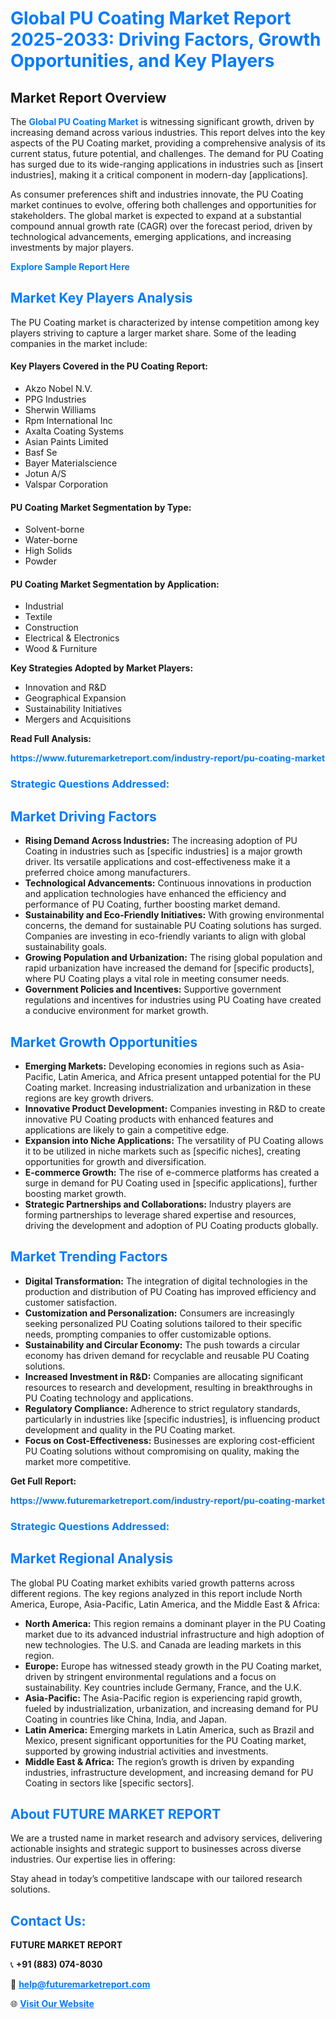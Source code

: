 <h1 style="color: #007BFF;">Global PU Coating Market Report 2025-2033: Driving Factors, Growth Opportunities, and Key Players</h1>

<section id="overview">
<h2>Market Report Overview</h2>
<p>The <a href="https://www.futuremarketreport.com/industry-report/pu-coating-market" style="color: #007BFF; text-decoration: none;"><strong>Global PU Coating Market</strong></a> is witnessing significant growth, driven by increasing demand across various industries. This report delves into the key aspects of the PU Coating market, providing a comprehensive analysis of its current status, future potential, and challenges. The demand for PU Coating has surged due to its wide-ranging applications in industries such as [insert industries], making it a critical component in modern-day [applications].</p>
<p>As consumer preferences shift and industries innovate, the PU Coating market continues to evolve, offering both challenges and opportunities for stakeholders. The global market is expected to expand at a substantial compound annual growth rate (CAGR) over the forecast period, driven by technological advancements, emerging applications, and increasing investments by major players.</p>
</section>

<section id="overview">
<p><a href="https://www.futuremarketreport.com/request-sample/reportId=87806" style="color: #007BFF; text-decoration: none;"><strong>Explore Sample Report Here</strong></a></p>
</section>

<section id="key-players">
<h2 style="color: #007BFF;">Market Key Players Analysis</h2>
<p>The PU Coating market is characterized by intense competition among key players striving to capture a larger market share. Some of the leading companies in the market include:</p>
<h4>Key Players Covered in the PU Coating Report:</h4>
<ul><li>Akzo Nobel N.V.</li><li>PPG Industries</li><li>Sherwin Williams</li><li>Rpm International Inc</li><li>Axalta Coating Systems</li><li>Asian Paints Limited</li><li>Basf Se</li><li>Bayer Materialscience</li><li>Jotun A/S</li><li>Valspar Corporation</li></ul>
<h4>PU Coating Market Segmentation by Type:</h4>
<ul><li>Solvent-borne</li><li>Water-borne</li><li>High Solids</li><li>Powder</li></ul>

<h4>PU Coating Market Segmentation by Application:</h4>
<ul><li>Industrial</li><li>Textile</li><li>Construction</li><li>Electrical &amp; Electronics</li><li>Wood &amp; Furniture</li></ul>
<p><strong>Key Strategies Adopted by Market Players:</strong></p>
<ul>
<li>Innovation and R&D</li>
<li>Geographical Expansion</li>
<li>Sustainability Initiatives</li>
<li>Mergers and Acquisitions</li>
</ul>
</section>

<section>
<p><strong>Read Full Analysis: </strong></p><a href="https://www.futuremarketreport.com/industry-report/pu-coating-market" style="color: #007BFF; text-decoration: none;"><strong>https://www.futuremarketreport.com/industry-report/pu-coating-market</strong></a>
<h3 style="color: #007BFF;">Strategic Questions Addressed:</h3>
</section>

<section id="driving-factors">
<h2 style="color: #007BFF;">Market Driving Factors</h2>
<ul>
<li><strong>Rising Demand Across Industries:</strong> The increasing adoption of PU Coating in industries such as [specific industries] is a major growth driver. Its versatile applications and cost-effectiveness make it a preferred choice among manufacturers.</li>
<li><strong>Technological Advancements:</strong> Continuous innovations in production and application technologies have enhanced the efficiency and performance of PU Coating, further boosting market demand.</li>
<li><strong>Sustainability and Eco-Friendly Initiatives:</strong> With growing environmental concerns, the demand for sustainable PU Coating solutions has surged. Companies are investing in eco-friendly variants to align with global sustainability goals.</li>
<li><strong>Growing Population and Urbanization:</strong> The rising global population and rapid urbanization have increased the demand for [specific products], where PU Coating plays a vital role in meeting consumer needs.</li>
<li><strong>Government Policies and Incentives:</strong> Supportive government regulations and incentives for industries using PU Coating have created a conducive environment for market growth.</li>
</ul>
</section>

<section id="growth-opportunities">
<h2 style="color: #007BFF;">Market Growth Opportunities</h2>
<ul>
<li><strong>Emerging Markets:</strong> Developing economies in regions such as Asia-Pacific, Latin America, and Africa present untapped potential for the PU Coating market. Increasing industrialization and urbanization in these regions are key growth drivers.</li>
<li><strong>Innovative Product Development:</strong> Companies investing in R&D to create innovative PU Coating products with enhanced features and applications are likely to gain a competitive edge.</li>
<li><strong>Expansion into Niche Applications:</strong> The versatility of PU Coating allows it to be utilized in niche markets such as [specific niches], creating opportunities for growth and diversification.</li>
<li><strong>E-commerce Growth:</strong> The rise of e-commerce platforms has created a surge in demand for PU Coating used in [specific applications], further boosting market growth.</li>
<li><strong>Strategic Partnerships and Collaborations:</strong> Industry players are forming partnerships to leverage shared expertise and resources, driving the development and adoption of PU Coating products globally.</li>
</ul>
</section>

<section id="trending-factors">
<h2 style="color: #007BFF;">Market Trending Factors</h2>
<ul>
<li><strong>Digital Transformation:</strong> The integration of digital technologies in the production and distribution of PU Coating has improved efficiency and customer satisfaction.</li>
<li><strong>Customization and Personalization:</strong> Consumers are increasingly seeking personalized PU Coating solutions tailored to their specific needs, prompting companies to offer customizable options.</li>
<li><strong>Sustainability and Circular Economy:</strong> The push towards a circular economy has driven demand for recyclable and reusable PU Coating solutions.</li>
<li><strong>Increased Investment in R&D:</strong> Companies are allocating significant resources to research and development, resulting in breakthroughs in PU Coating technology and applications.</li>
<li><strong>Regulatory Compliance:</strong> Adherence to strict regulatory standards, particularly in industries like [specific industries], is influencing product development and quality in the PU Coating market.</li>
<li><strong>Focus on Cost-Effectiveness:</strong> Businesses are exploring cost-efficient PU Coating solutions without compromising on quality, making the market more competitive.</li>
</ul>
</section>

<section>
<p><strong>Get Full Report: </strong></p><a href="https://www.futuremarketreport.com/industry-report/pu-coating-market" style="color: #007BFF; text-decoration: none;"><strong>https://www.futuremarketreport.com/industry-report/pu-coating-market</strong></a>
<h3 style="color: #007BFF;">Strategic Questions Addressed:</h3>
</section>


<section id="regional-analysis">
<h2 style="color: #007BFF;">Market Regional Analysis</h2>
<p>The global PU Coating market exhibits varied growth patterns across different regions. The key regions analyzed in this report include North America, Europe, Asia-Pacific, Latin America, and the Middle East & Africa:</p>
<ul>
<li><strong>North America:</strong> This region remains a dominant player in the PU Coating market due to its advanced industrial infrastructure and high adoption of new technologies. The U.S. and Canada are leading markets in this region.</li>
<li><strong>Europe:</strong> Europe has witnessed steady growth in the PU Coating market, driven by stringent environmental regulations and a focus on sustainability. Key countries include Germany, France, and the U.K.</li>
<li><strong>Asia-Pacific:</strong> The Asia-Pacific region is experiencing rapid growth, fueled by industrialization, urbanization, and increasing demand for PU Coating in countries like China, India, and Japan.</li>
<li><strong>Latin America:</strong> Emerging markets in Latin America, such as Brazil and Mexico, present significant opportunities for the PU Coating market, supported by growing industrial activities and investments.</li>
<li><strong>Middle East & Africa:</strong> The region’s growth is driven by expanding industries, infrastructure development, and increasing demand for PU Coating in sectors like [specific sectors].</li>
</ul>
</section>

<footer>
<h2 style="color: #007BFF;">About FUTURE MARKET REPORT</h2>
<p>We are a trusted name in market research and advisory services, delivering actionable insights and strategic support to businesses across diverse industries. Our expertise lies in offering:</p>

<p>Stay ahead in today’s competitive landscape with our tailored research solutions.</p>

<h2 style="color: #007BFF;">Contact Us:</h2>
<p><strong>FUTURE MARKET REPORT</strong></p>
<p>📞 <strong>+91 (883) 074-8030</strong></p>
<p>📧 <strong><a href="mailto:help@futuremarketreport.com" style="color: #007BFF;">help@futuremarketreport.com</a></strong></p>
<p>🌐 <strong><a href="https://www.futuremarketreport.com/" style="color: #007BFF;">Visit Our Website</a></strong></p>
</footer>